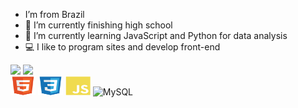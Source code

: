 
- I’m from Brazil 
- 🔭 I’m currently finishing high school
- 🌱 I’m currently learning JavaScript and Python for data analysis
- 💻 I like to program sites and develop front-end 

<div align="left">
   <img height="180em" src="https://github-readme-stats.vercel.app/api?username=gustlok1&show_icons=true&theme=tokyonight&include_all_commits=true&count_private=true"/>
   <img height="180em" src="https://github-readme-stats.vercel.app/api/top-langs/?username=gustlok1&layout=compact&langs_count=7&theme=tokyonight"/>
</div>

<div align="left">
  <img alt="HTML" height="30" width="40" src="https://raw.githubusercontent.com/devicons/devicon/master/icons/html5/html5-original.svg">
  <img alt="CSS" height="30" width="40" src="https://raw.githubusercontent.com/devicons/devicon/master/icons/css3/css3-original.svg">
  <img alt="JavaScript" height="30" width="40" src="https://raw.githubusercontent.com/devicons/devicon/master/icons/javascript/javascript-plain.svg">
  <img alt="MySQL" height="30" width="40" src="https://cdn.jsdelivr.net/gh/devicons/devicon/icons/mysql/mysql-original.svg"> 
</div>
